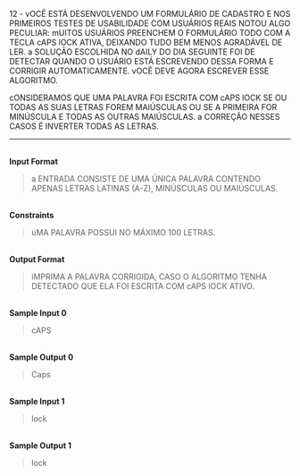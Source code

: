 12 - vOCÊ ESTÁ DESENVOLVENDO UM FORMULÁRIO DE CADASTRO E NOS PRIMEIROS TESTES DE USABILIDADE COM USUÁRIOS REAIS NOTOU ALGO PECULIAR: mUITOS USUÁRIOS PREENCHEM O FORMULÁRIO TODO COM A TECLA cAPS lOCK ATIVA, DEIXANDO TUDO BEM MENOS AGRADÁVEL DE LER. a SOLUÇÃO ESCOLHIDA NO dAILY DO DIA SEGUINTE FOI DE DETECTAR QUANDO O USUÁRIO ESTÁ ESCREVENDO DESSA FORMA E CORRIGIR AUTOMATICAMENTE. vOCÊ DEVE AGORA ESCREVER ESSE ALGORITMO.

cONSIDERAMOS QUE UMA PALAVRA FOI ESCRITA COM cAPS lOCK SE OU TODAS AS SUAS LETRAS FOREM MAIÚSCULAS OU SE A PRIMEIRA FOR MINÚSCULA E TODAS AS OUTRAS MAIÚSCULAS. a CORREÇÃO NESSES CASOS É INVERTER TODAS AS LETRAS.

---

<br>**Input Format**
>a ENTRADA CONSISTE DE UMA ÚNICA PALAVRA CONTENDO APENAS LETRAS LATINAS (A-Z), MINÚSCULAS OU MAIÚSCULAS.

<br>**Constraints**
>uMA PALAVRA POSSUI NO MÁXIMO 100 LETRAS.

<br>**Output Format**
>iMPRIMA A PALAVRA CORRIGIDA, CASO O ALGORITMO TENHA DETECTADO QUE ELA FOI ESCRITA COM cAPS lOCK ATIVO.

<br>**Sample Input 0**
>cAPS

<br>**Sample Output 0**
>Caps

<br>**Sample Input 1**
>lock

<br>**Sample Output 1**
>lock
